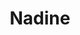 ---
title: Nadine
date: 
draft: false

# descripcion
description : Aro de plata pasante

materials: Plata 925

color: Plateado

dimensions: 4,5cm largo

code: 01-20-0420

type: "Aros"

categories: []

price: $2.720,00

# Images
# first image will be shown in the product page
images:
  # - image: "images/path_to_image"
  # La ubicacion de las imagenes es imagenes/Aros/Aros.Solo Plata/01-20-0420-nadine
  - image: "./images/aros/solo_plata/01-20-0420-colgante-ovalado_a.JPG"
  - image: "./images/aros/solo_plata/01-20-0420-colgante-ovalado_b.JPG"
---